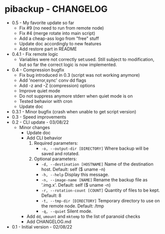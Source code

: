 # pibackup - CHANGELOG

- 0.5 - My favorite update so far
  - Fix #9 (no need to run from remote node)
  - Fix #4 (merge rotate into main script)
  - Add a cheap-ass logo from "free" stuff
  - Update doc accordingly to new features
  - Add restore part in README
- 0.4.1 - Fix remote logic
  - Variables were not correctly set:used. Still subject to modification, but so far the correct logic is now implemented.
- 0.4 - Compression bugfix
  - Fix bug introduced in 0.3 (script was not working anymore)
  - Add 'noerror,sync' conv dd flags
  - Add -z and -Z (compression) options
  - Improve quiet mode
  - Do not suppress anymore stderr when quiet mode is on
  - Tested behavior with cron
  - Update doc
- 0.3.1 - Minor bugfix (crash when unable to get script version)
- 0.3 - Speed improvements
- 0.2 - CLI update - 03/08/22
  - Minor changes
    - Update doc
    - Add CLI behavior
      1. Required parameters:
          - `-o, --output-dir [DIRECTORY]`  Where backup will be saved and rotated.
      2. Optional parameters:
          - `-d, --destination [HOSTNAME]`  Name of the destination host. Default: self ($ uname -n)
          - `-h, --help`                    Display this message.
          - `-n, --image-name [NAME]`       Rename the backup file as '<NAME>.img.x'. Default: self ($ uname -n)
          - `-r, --rotation-count [COUNT]`  Quantity of files to be kept. Default: 8
          - `-t, --tmp-dir [DIRECTORY]`     Temporary directory to use on the remote node. Default: /tmp
          - `-q, --quiet`                   Silent mode.
    - Add `dd`, `umount` and `mktemp` to the list of paranoid checks
    - Add CHANGELOG.md
- 0.1 - Initial version - 02/08/22
